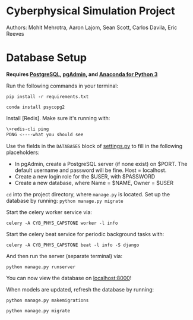 # Cyberphysical Simulation Project
Authors:
Mohit Mehrotra, Aaron Lajom, Sean Scott, Carlos Davila, Eric Reeves

# Database Setup
**Requires [PostgreSQL](https://www.postgresql.org/download/), [pgAdmin](https://www.pgadmin.org/download/), and [Anaconda for Python 3](https://www.continuum.io/downloads)**

Run the following commands in your terminal:

`pip install -r requirements.txt`

`conda install psycopg2`

Install [Redis].
Make sure it's running with:
```sh
\>redis-cli ping
PONG <----what you should see
```


Use the fields in the `DATABASES` block of [settings.py](CYB_PHYS_CAPSTONE/CYB_PHYS_CAPSTONE/settings.py) to fill in the following placeholders:
- In pgAdmin, create a PostgreSQL server (if none exist) on $PORT. The default username and password will be fine. Host = localhost.
- Create a new login role for the $USER, with $PASSWORD
- Create a new database, where Name = $NAME, Owner = $USER

`cd` into the project directory, where `manage.py` is located. Set up the database by running:
`python manage.py migrate`

Start the celery worker service via:

`celery -A CYB_PHYS_CAPSTONE worker -l info`

Start the celery beat service for periodic background tasks with:

`celery -A CYB_PHYS_CAPSTONE beat -l info -S django`

And then run the server (separate terminal) via:

`python manage.py runserver`

You can now view the database on [localhost:8000](http://localhost:8000)!

When models are updated, refresh the database by running:

`python manage.py makemigrations`

`python manage.py migrate`
